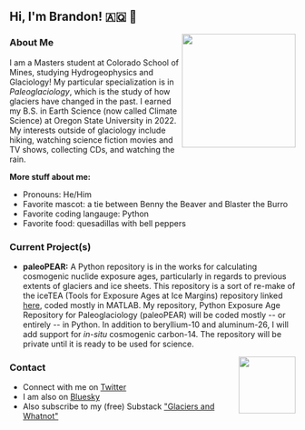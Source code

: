 ## Hi, I'm Brandon! 🇦🇶 👋

<img align="right" width="200" height="200" src="https://media3.giphy.com/media/v1.Y2lkPTc5MGI3NjExOXF2b3RpMmQ5eWMzNjNpaWJieW1iNmw5dXZtd2UxcjE2bmY0MXM5NiZlcD12MV9pbnRlcm5hbF9naWZfYnlfaWQmY3Q9cw/SwRgvhYcW8wZ2fC42H/giphy.webp">

### About Me

I am a Masters student at Colorado School of Mines, studying Hydrogeophysics and Glaciology! My particular specialization is in *Paleoglaciology*, which is the study of how glaciers have changed in the past. I earned my B.S. in Earth Science (now called Climate Science) at Oregon State University in 2022. My interests outside of glaciology include hiking, watching science fiction movies and TV shows, collecting CDs, and watching the rain.

**More stuff about me:**
- Pronouns: He/Him
- Favorite mascot: a tie between Benny the Beaver and Blaster the Burro
- Favorite coding langauge: Python
- Favorite food: quesadillas with bell peppers

### Current Project(s)
- **paleoPEAR:** A Python repository is in the works for calculating cosmogenic nuclide exposure ages, particularly in regards to previous extents of glaciers and ice sheets. This repository is a sort of re-make of the iceTEA (Tools for Exposure Ages at Ice Margins) repository linked [here](http://ice-tea.org/en/), coded mostly in MATLAB. My repository, Python Exposure Age Repository for Paleoglaciology (paleoPEAR) will be coded mostly -- or entirely -- in Python. In addition to beryllium-10 and aluminum-26, I will add support for *in-situ* cosmogenic carbon-14. The repository will be private until it is ready to be used for science.

<img align="right" width="100" height="100" src="https://media2.giphy.com/media/v1.Y2lkPTc5MGI3NjExYmo4b3k2MXNhdGxvdGI4YjZ4a3pkdTlldHZpcWZrZm1mbGRsb3R4dCZlcD12MV9pbnRlcm5hbF9naWZfYnlfaWQmY3Q9cw/ytVgZ6Ea4y5aiEG8IY/giphy.webp">

### Contact
- Connect with me on [Twitter](https://x.com/brandondaly2018)
- I am also on [Bluesky](https://bsky.app/profile/bdglaciers.bsky.social)
- Also subscribe to my (free) Substack ["Glaciers and Whatnot"](https://glaciersandwhatnot.substack.com/)

<!--
**glacierGuy/glacierguy** is a ✨ _special_ ✨ repository because its `README.md` (this file) appears on your GitHub profile.

Here are some ideas to get you started:

- 🔭 I’m currently working on ...
- 🌱 I’m currently learning ...
- 👯 I’m looking to collaborate on ...
- 🤔 I’m looking for help with ...
- 💬 Ask me about ...
- 📫 How to reach me: ...
- 😄 Pronouns: ...
- ⚡ Fun fact: ...
-->
